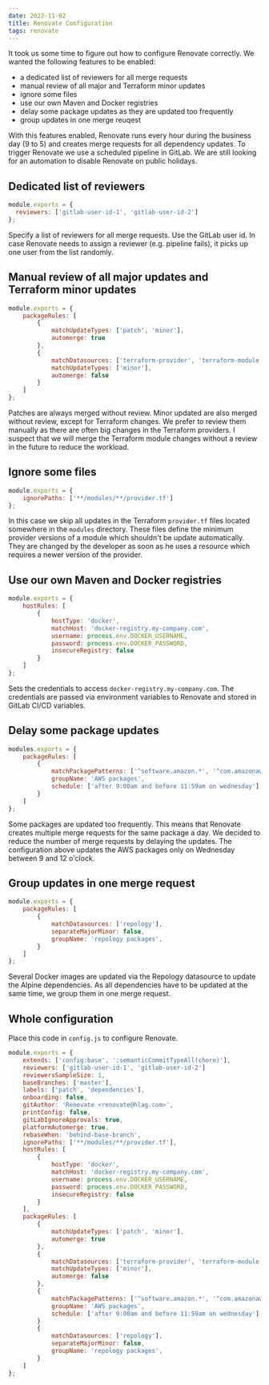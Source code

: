 ```yaml
---
date: 2022-11-02
title: Renovate Configuration
tags: renovate
---
```


It took us some time to figure out how to configure Renovate correctly. We wanted the following features to be enabled:

- a dedicated list of reviewers for all merge requests
- manual review of all major and Terraform minor updates
- ignore some files
- use our own Maven and Docker registries
- delay some package updates as they are updated too frequently
- group updates in one merge reuqest

With this features enabled, Renovate runs every hour during the business day (9 to 5) and creates merge requests for all
dependency updates. To trigger Renovate we use a scheduled pipeline in GitLab. We are still looking for an automation
to disable Renovate on public holidays.

## Dedicated list of reviewers

```javascript
module.exports = {
  reviewers: ['gitlab-user-id-1', 'gitlab-user-id-2']
};
```

Specify a list of reviewers for all merge requests. Use the GitLab user id. In case Renovate needs to assign a reviewer
(e.g. pipeline fails), it picks up one user from the list randomly.

## Manual review of all major updates and Terraform minor updates

```javascript
module.exports = {
    packageRules: [
        {
            matchUpdateTypes: ['patch', 'minor'],
            automerge: true
        },
        {
            matchDatasources: ['terraform-provider', 'terraform-module'],
            matchUpdateTypes: ['minor'],
            automerge: false
        }
    ]
};
```

Patches are always merged without review. Minor updated are also merged without review, except for Terraform changes.
We prefer to review them manually as there are often big changes in the Terraform providers. I suspect that we will
merge the Terraform module changes without a review in the future to reduce the workload.

## Ignore some files

```javascript
module.exports = {
    ignorePaths: ['**/modules/**/provider.tf']
};
```

In this case we skip all updates in the Terraform `provider.tf` files located somewhere in the `modules` directory. These
files define the minimum provider versions of a module which shouldn't be update automatically. They are changed by the
developer as soon as he uses a resource which requires a newer version of the provider.

## Use our own Maven and Docker registries

```javascript
module.exports = {
    hostRules: [
        {
            hostType: 'docker',
            matchHost: 'docker-registry.my-company.com',
            username: process.env.DOCKER_USERNAME,
            password: process.env.DOCKER_PASSWORD,
            insecureRegistry: false
        }
    ]
};
```

Sets the credentials to access `docker-registry.my-company.com`. The credentials are passed via environment variables to
Renovate and stored in GitLab CI/CD variables.

## Delay some package updates

```javascript
modules.exports = {
    packageRules: [
        {
            matchPackagePatterns: ['^software.amazon.*', '^com.amazonaws.*'],
            groupName: 'AWS packages',
            schedule: ['after 9:00am and before 11:59am on wednesday']
        }
    ]
};
```

Some packages are updated too frequently. This means that Renovate creates multiple merge requests for the same package
a day. We decided to reduce the number of merge requests by delaying the updates. The configuration above updates the
AWS packages only on Wednesday between 9 and 12 o'clock.

## Group updates in one merge request

```javascript
module.exports = {
    packageRules: [
        {
            matchDatasources: ['repology'],
            separateMajorMinor: false,
            groupName: 'repology packages',
        }
    ]
};
```

Several Docker images are updated via the Repology datasource to update the Alpine dependencies. As all dependencies have to
be updated at the same time, we group them in one merge request.

## Whole configuration

Place this code in `config.js` to configure Renovate.

```javascript
module.exports = {
    extends: ['config:base', ':semanticCommitTypeAll(chore)'],
    reviewers: ['gitlab-user-id-1', 'gitlab-user-id-2']
    reviewersSampleSize: 1,
    baseBranches: ['master'],
    labels: ['patch', 'dependencies'],
    onboarding: false,
    gitAuthor: 'Renovate <renovate@hlag.com>',
    printConfig: false,
    gitLabIgnoreApprovals: true,
    platformAutomerge: true,
    rebaseWhen: 'behind-base-branch',
    ignorePaths: ['**/modules/**/provider.tf'],
    hostRules: [
        {
            hostType: 'docker',
            matchHost: 'docker-registry.my-company.com',
            username: process.env.DOCKER_USERNAME,
            password: process.env.DOCKER_PASSWORD,
            insecureRegistry: false
        }
    ],
    packageRules: [
        {
            matchUpdateTypes: ['patch', 'minor'],
            automerge: true
        },
        {
            matchDatasources: ['terraform-provider', 'terraform-module'],
            matchUpdateTypes: ['minor'],
            automerge: false
        },
        {
            matchPackagePatterns: ['^software.amazon.*', '^com.amazonaws.*'],
            groupName: 'AWS packages',
            schedule: ['after 9:00am and before 11:59am on wednesday']
        }
        {
            matchDatasources: ['repology'],
            separateMajorMinor: false,
            groupName: 'repology packages',
        }
    ]
};
```

